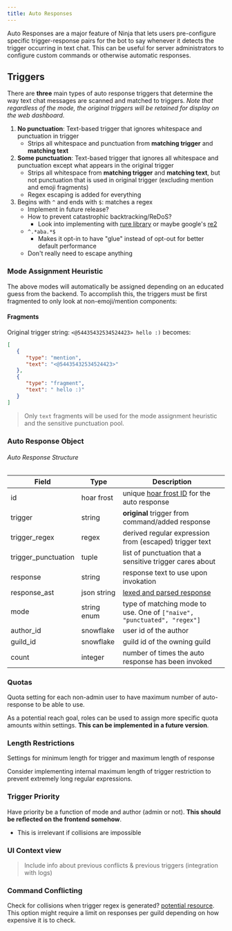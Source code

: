 ```yaml
---
title: Auto Responses
---
```


Auto Responses are a major feature of Ninja that lets users pre-configure specific trigger-response pairs for the bot to say whenever it detects the trigger occurring in text chat. This can be useful for server administrators to configure custom commands or otherwise automatic responses.

## Triggers

There are **three** main types of auto response triggers that determine the way text chat messages are scanned and matched to triggers. *Note that regardless of the mode, the original triggers will be retained for display on the web dashboard.*

1. **No punctuation**: Text-based trigger that ignores whitespace and punctuation in trigger
   - Strips all whitespace and punctuation from **matching trigger** and **matching text**
2. **Some punctuation**:  Text-based trigger that ignores all whitespace and punctuation except what appears in the original trigger
   - Strips all whitespace from **matching trigger** and **matching text**, but not punctuation that is used in original trigger (excluding mention and emoji fragments)
   - Regex escaping is added for everything
3. Begins with `^` and ends with `$`: matches a regex
    - Implement in future release?
    - How to prevent catastrophic backtracking/ReDoS?
      - Look into implementing with [rure library](https://pypi.org/project/rure/) or maybe google's [re2](https://pypi.org/project/re2/)
    - `^.*aba.*$`
      - Makes it opt-in to have "glue" instead of opt-out for better default performance
    - Don't really need to escape anything

### Mode Assignment Heuristic

The above modes will automatically be assigned depending on an educated guess from the backend. To accomplish this, the triggers must be first fragmented to only look at non-emoji/mention components:

#### Fragments

Original trigger string: `<@54435432534524423> hello :)` becomes:

```json
[ 
   { 
      "type": "mention",
      "text": "<@54435432534524423>"
   },
   { 
      "type": "fragment",
      "text": " hello :)"
   }
]
```

> Only `text` fragments will be used for the mode assignment heuristic and the sensitive punctuation pool.

### Auto Response Object

###### Auto Response Structure

| Field               | Type        | Description                                                             |
| ------------------- | ----------- | ----------------------------------------------------------------------- |
| id                  | hoar frost  | unique [hoar frost ID](../../api-reference/#hoar-frost) for the auto response    |
| trigger             | string      | **original** trigger from command/added response                        |
| trigger_regex       | regex       | derived regular expression from (escaped) trigger text                  |
| trigger_punctuation | tuple       | list of punctuation that a sensitive trigger cares about                |
| response            | string      | response text to use upon invokation                                    |
| response_ast        | json string | [lexed and parsed response](./response-language)                        |
| mode                | string enum | type of matching mode to use. One of `["naive", "punctuated", "regex"]` |
| author_id           | snowflake   | user id of the author                                                   |
| guild_id            | snowflake   | guild id of the owning guild                                            |
| count               | integer     | number of times the auto response has been invoked                      |

### Quotas

Quota setting for each non-admin user to have maximum number of auto-response to be able to use.

As a potential reach goal, roles can be used to assign more specific quota amounts within settings. **This can be implemented in a future version**.

### Length Restrictions

Settings for minimum length for trigger and maximum length of response

Consider implementing internal maximum length of trigger restriction to prevent extremely long regular expressions.

### Trigger Priority

Have priority be a function of mode and author (admin or not). **This should be reflected on the frontend somehow**.

- This is irrelevant if collisions are impossible

### UI Context view

> Include info about previous conflicts & previous triggers (integration with logs)

### Command Conflicting

Check for collisions when trigger regex is generated? [potential resource](https://qntm.org/greenery). This option might require a limit on responses per guild depending on how expensive it is to check.
